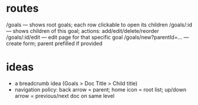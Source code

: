 # routes
/goals              — shows root goals; each row clickable to open its children
/goals/:id          — shows children of this goal; actions: add/edit/delete/reorder
/goals/:id/edit     — edit page for that specific goal
/goals/new?parentId=… — create form; parent prefilled if provided

# ideas
- a breadcrumb idea (Goals > Doc Title > Child title)
- navigation policy: back arrow = parent; home icon = root list; up/down arrow = previous/next doc on same level
